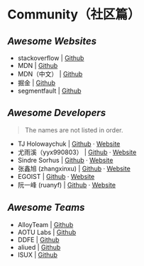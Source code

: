 # Community（社区篇）

## _Awesome Websites_

- stackoverflow | [Github](https://stackoverflow.com)
- MDN | [Github](https://developer.mozilla.org)
- MDN（中文） | [Github](https://developer.mozilla.org/zh-CN/)
- 掘金 | [Github](https://juejin.im/welcome)
- segmentfault | [Github](https://segmentfault.com/)


## _Awesome Developers_

> The names are not listed in order.

- TJ Holowaychuk | [Github](https://github.com/tj) · [Website](http://tjholowaychuk.com/)
- 尤雨溪（yyx990803） | [Github](https://github.com/yyx990803) · [Website](http://evanyou.me/)
- Sindre Sorhus | [Github](https://github.com/sindresorhus) · [Website](https://sindresorhus.com/)
- 张鑫旭 (zhangxinxu) | [Github](https://github.com/zhangxinxu) · [Website](http://www.zhangxinxu.com/wordpress/)
- EGOIST | [Github](https://github.com/egoist) · [Website](https://egoist.moe)
- 阮一峰 (ruanyf) | [Github](https://github.com/ruanyf) · [Website](http://www.ruanyifeng.com/blog/)


## _Awesome Teams_

- AlloyTeam | [Github](https://github.com/AlloyTeam)
- AOTU Labs | [Github](https://github.com/o2team)
- DDFE | [Github](https://github.com/DDFE)
- aliued | [Github](http://www.aliued.cn/)
- ISUX | [Github](https://isux.tencent.com/)
